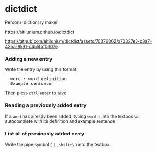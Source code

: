 # dictdict
Personal dictionary maker

https://altilunium.github.io/dictdict


https://github.com/altilunium/dictdict/assets/70379302/b73327e3-c3a7-425a-8591-c455fbf0307e


### Adding a new entry
Write the entry by using this format
<pre>
  word : word definition
  Example sentence
</pre>
Then press `ctrl+enter` to save

### Reading a previously added entry
If a `word` has already been added, typing `word :`  into the textbox will autocomplete with its definition and example sentence

### List all of previously added entry
Write the pipe symbol ( `|` , `shift+\` ) into the textbox.
